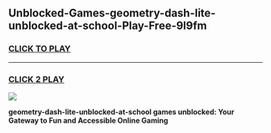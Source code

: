 
## Unblocked-Games-geometry-dash-lite-unblocked-at-school-Play-Free-9l9fm
<h3>
<a href="https://premium76.site?title=geometry-dash-lite-unblocked-at-school&ref=23A">CLICK TO PLAY</a></h3>
<hr>

<h3>
<a href="https://premium76.site?title=geometry-dash-lite-unblocked-at-school&ref=23A">CLICK 2 PLAY</a>
  
</h3>

<a href="https://premium76.site?title=geometry-dash-lite-unblocked-at-school&ref=23A"><img src="https://clearcache.store/games.png"></a>


**geometry-dash-lite-unblocked-at-school games unblocked: Your Gateway to Fun and Accessible Online Gaming**
